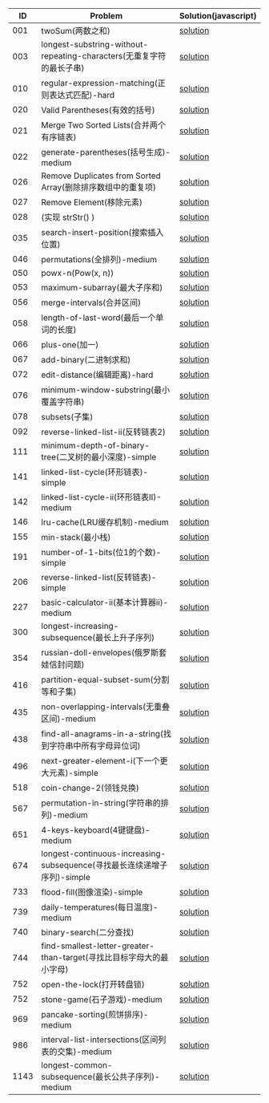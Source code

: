| ID | Problem | Solution(javascript) |
|  ----  | ----  | ---- | 
| 001 | twoSum(两数之和) | [solution](./solution/twoSum.md) |
| 003 | longest-substring-without-repeating-characters(无重复字符的最长子串) | [solution](./solution/longest-substring-without-repeating-characters.md) |
| 010 | regular-expression-matching(正则表达式匹配)-hard | [solution](./solution/regular-expression-matching.md) |
| 020 | Valid Parentheses(有效的括号) | [solution](./solution/validParenthese.md) |
| 021 | Merge Two Sorted Lists(合并两个有序链表) | [solution](./solution/mergeTwoSortedLists.md) |
| 022 | generate-parentheses(括号生成)-medium | [solution](./solution/generate-parentheses.md) |
| 026 | Remove Duplicates from Sorted Array(删除排序数组中的重复项) | [solution](./solution/removeDuplicatedsFromSortedArray.md) |
| 027 | Remove Element(移除元素) | [solution](./solution/removeElement.md) |
| 028 | (实现 strStr() ) | [solution](./solution/strStr.md) |
| 035 | search-insert-position(搜索插入位置) | [solution](./solution/searchInsertPosition.md) |
| 046 | permutations(全排列)-medium | [solution](./solution/permutations.md) |
| 050 | powx-n(Pow(x, n)) | [solution](./solution/powx-n.md) |
| 053 | maximum-subarray(最大子序和) | [solution](./solution/maximum-subarray.md) |
| 056 | merge-intervals(合并区间) | [solution](./solution/merge-intervals.md) |
| 058 | length-of-last-word(最后一个单词的长度) | [solution](./solution/length-of-last-word.md) |
| 066 | plus-one(加一) | [solution](./solution/plus-one.md) |
| 067 | add-binary(二进制求和) | [solution](./solution/add-binary.md) |
| 072 | edit-distance(编辑距离)-hard | [solution](./solution/edit-distance.md) |
| 076 | minimum-window-substring(最小覆盖字符串) | [solution](./solution/minimum-window-substring.md) |
| 078 | subsets(子集) | [solution](./solution/subsets.md) |
| 092 | reverse-linked-list-ii(反转链表2) | [solution](./solution/reverse-linked-list-ii.md) |
| 111 | minimum-depth-of-binary-tree(二叉树的最小深度)-simple | [solution](./solution/minimum-depth-of-binary-tree.md) |
| 141 | linked-list-cycle(环形链表)-simple | [solution](./solution/linked-list-cycle.md) |
| 142 | linked-list-cycle-ii(环形链表II)-medium | [solution](./solution/linked-list-cycle-ii.md) |
| 146 | lru-cache(LRU缓存机制)-medium | [solution](./solution/lru-cache.md) |
| 155 | min-stack(最小栈) | [solution](./solution/min-stack.md) |
| 191 | number-of-1-bits(位1的个数)-simple | [solution](./solution/number-of-1-bits.md) |
| 206 | reverse-linked-list(反转链表)-simple | [solution](./solution/reverse-linked-list.md) |
| 227 | basic-calculator-ii(基本计算器ii)-medium | [solution](./solution/basic-calculator-ii.md) |
| 300 | longest-increasing-subsequence(最长上升子序列) | [solution](./solution/longest-increasing-subsequence.md) |
| 354 | russian-doll-envelopes(俄罗斯套娃信封问题) | [solution](./solution/russian-doll-envelopes.md) |
| 416 | partition-equal-subset-sum(分割等和子集) | [solution](./solution/partition-equal-subset-sum.md) |
| 435 | non-overlapping-intervals(无重叠区间)-medium | [solution](./solution/non-overlapping-intervals.md) |
| 438 | find-all-anagrams-in-a-string(找到字符串中所有字母异位词) | [solution](./solution/find-all-anagrams-in-a-string.md) |
| 496 | next-greater-element-i(下一个更大元素)-simple | [solution](./solution/next-greater-element-i.md) |
| 518 | coin-change-2(领钱兑换) | [solution](./solution/coin-change-2.md) |
| 567 | permutation-in-string(字符串的排列)-medium | [solution](./solution/permutation-in-string.md) |
| 651 | 4-keys-keyboard(4键键盘)-medium | [solution](./solution/4-keys-keyboard.md) |
| 674 | longest-continuous-increasing-subsequence(寻找最长连续递增子序列)-simple | [solution](./solution/longest-continuous-increasing-subsequence.md) |
| 733 | flood-fill(图像渲染)-simple | [solution](./solution/flood-fill.md) |
| 739 | daily-temperatures(每日温度)-medium | [solution](./solution/daily-temperatures.md) |
| 740 | binary-search(二分查找) | [solution](./solution/binary-search.md) |
| 744 | find-smallest-letter-greater-than-target(寻找比目标字母大的最小字母) | [solution](./solution/find-smallest-letter-greater-than-target.md) |
| 752 | open-the-lock(打开转盘锁) | [solution](./solution/open-the-lock.md) |
| 752 | stone-game(石子游戏)-medium | [solution](./solution/stone-game.md) |
| 969 | pancake-sorting(煎饼排序)-medium | [solution](./solution/pancake-sorting.md) |
| 986 | interval-list-intersections(区间列表的交集)-medium | [solution](./solution/interval-list-intersections.md) |
| 1143 | longest-common-subsequence(最长公共子序列)-medium | [solution](./solution/longest-common-subsequence.md) |
